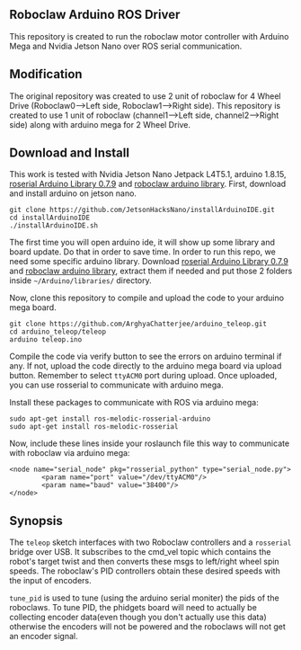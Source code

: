 ## Roboclaw Arduino ROS Driver
This repository is created to run the roboclaw motor controller with Arduino Mega and Nvidia Jetson Nano over ROS serial communication.

## Modification
The original repository was created to use 2 unit of roboclaw for 4 Wheel Drive (Roboclaw0-->Left side, Roboclaw1-->Right side). This repository is created to use 1 unit of roboclaw (channel1-->Left side, channel2-->Right side) along with arduino mega for 2 Wheel Drive.

## Download and Install
This work is tested with Nvidia Jetson Nano Jetpack L4T5.1, arduino 1.8.15, [roserial Arduino Library 0.7.9](https://www.arduino.cc/reference/en/libraries/rosserial-arduino-library/) and [roboclaw arduino library](https://github.com/basicmicro/roboclaw_arduino_library).  First, download and install arduino on jetson nano.  
```
git clone https://github.com/JetsonHacksNano/installArduinoIDE.git
cd installArduinoIDE
./installArduinoIDE.sh
```
The first time you will open arduino ide, it will show up some library and board update. Do that in order to save time. In order to run this repo, we need some specific arduino library. Download [roserial Arduino Library 0.7.9](https://www.arduino.cc/reference/en/libraries/rosserial-arduino-library/) and [roboclaw arduino library](https://github.com/basicmicro/roboclaw_arduino_library), extract them if needed and put those 2 folders inside `~/Arduino/libraries/` directory. 

Now, clone this repository to compile and upload the code to your arduino mega board.
```
git clone https://github.com/ArghyaChatterjee/arduino_teleop.git
cd arduino_teleop/teleop
arduino teleop.ino
```
Compile the code via verify button to see the errors on arduino terminal if any. If not, upload the code directly to the arduino mega board via upload button. Remember to select `ttyACM0` port during upload. Once uploaded, you can use rosserial to communicate with arduino mega. 

Install these packages to communicate with ROS via arduino mega:
```
sudo apt-get install ros-melodic-rosserial-arduino
sudo apt-get install ros-melodic-rosserial
```
Now, include these lines inside your roslaunch file this way to communicate with roboclaw via arduino mega:
```
<node name="serial_node" pkg="rosserial_python" type="serial_node.py">
		<param name="port" value="/dev/ttyACM0"/>
		<param name="baud" value="38400"/>
</node>
```

## Synopsis

The `teleop` sketch interfaces with two Roboclaw controllers and a `rosserial` bridge over USB.  It subscribes to the cmd_vel topic which contains the robot's target twist and then converts these msgs to left/right wheel spin speeds.  The roboclaw's PID controllers obtain these desired speeds with the input of encoders.

`tune_pid` is used to tune (using the arduino serial moniter) the pids of the roboclaws.  To tune PID, the phidgets board will need to actually be collecting encoder data(even though you don't actually use this data) otherwise the encoders will not be powered and the roboclaws will not get an encoder signal.
